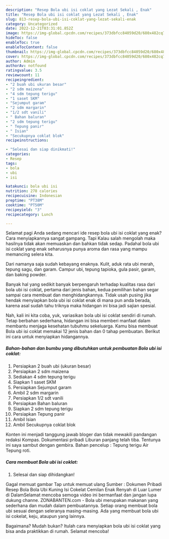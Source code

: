```yaml
---
description: "Resep Bola ubi isi coklat yang Lezat Sekali , Enak"
title: "Resep Bola ubi isi coklat yang Lezat Sekali , Enak"
slug: 813-resep-bola-ubi-isi-coklat-yang-lezat-sekali-enak
category: Uncategorized
date: 2022-12-21T03:31:01.852Z
image: https://img-global.cpcdn.com/recipes/373dbfcc84059d20/680x482cq70/bola-ubi-isi-coklat-foto-resep-utama.jpg
hideToc: false
enableToc: true
enableTocContent: false
thumbnail: https://img-global.cpcdn.com/recipes/373dbfcc84059d20/680x482cq70/bola-ubi-isi-coklat-foto-resep-utama.jpg
cover: https://img-global.cpcdn.com/recipes/373dbfcc84059d20/680x482cq70/bola-ubi-isi-coklat-foto-resep-utama.jpg
author: Admin
authorAv: notfound
ratingvalue: 3.5
reviewcount: 11
recipeingredient:
- "2 buah ubi ukuran besar"
- "2 sdm maizena"
- "4 sdm tepung terigu"
- "1 saset SKM"
- "Sejumput garam"
- "2 sdm margarin"
- "1/2 sdt vanili"
- " Bahan baluran"
- "2 sdm tepung terigu"
- " Tepung panir"
- " Isian"
- "Secukupnya coklat blok"
recipeinstructions:

- "Selesai dan siap dinikmati!"
categories:
- Resep
tags:
- bola
- ubi
- isi

katakunci: bola ubi isi 
nutrition: 278 calories
recipecuisine: Indonesian
preptime: "PT38M"
cooktime: "PT50M"
recipeyield: "3"
recipecategory: Lunch

---
```



Selamat pagi Anda sedang mencari ide resep bola ubi isi coklat yang enak? Cara menyiapkannya sangat gampang. Tapi Kalau salah mengolah maka hasilnya tidak akan memuaskan dan bahkan tidak sedap. Padahal bola ubi isi coklat yang enak seharusnya punya aroma dan rasa yang mampu memancing selera kita.


Dari namanya saja sudah kebayang enaknya. Kulit, aduk rata ubi merah, tepung sagu, dan garam. Campur ubi, tepung tapioka, gula pasir, garam, dan baking powder.

Banyak hal yang sedikit banyak berpengaruh terhadap kualitas rasa dari bola ubi isi coklat, pertama dari jenis bahan, kedua pemilihan bahan segar sampai cara membuat dan menghidangkannya. Tidak usah pusing jika hendak menyiapkan bola ubi isi coklat enak di mana pun anda berada, karena asal sudah tahu triknya maka hidangan ini bisa jadi sajian spesial.


Nah, kali ini kita coba, yuk, variasikan bola ubi isi coklat sendiri di rumah. Tetap berbahan sederhana, hidangan ini bisa memberi manfaat dalam membantu menjaga kesehatan tubuhmu sekeluarga. Kamu bisa membuat Bola ubi isi coklat memakai 12 jenis bahan dan 0 tahap pembuatan. Berikut ini cara untuk menyiapkan hidangannya.

<!--inarticleads1-->

##### Bahan-bahan dan bumbu yang dibutuhkan untuk pembuatan Bola ubi isi coklat:

1. Persiapkan 2 buah ubi (ukuran besar)
1. Persiapkan 2 sdm maizena
1. Sediakan 4 sdm tepung terigu
1. Siapkan 1 saset SKM
1. Persiapkan Sejumput garam
1. Ambil 2 sdm margarin
1. Persiapkan 1/2 sdt vanili
1. Persiapkan  Bahan baluran
1. Siapkan 2 sdm tepung terigu
1. Persiapkan  Tepung panir
1. Ambil  Isian
1. Ambil Secukupnya coklat blok


Konten ini menjadi tanggung jawab bloger dan tidak mewakili pandangan redaksi Kompas. Dokumentasi pribadi Liburan panjang telah tiba. Tentunya ini saya sambut dengan gembira. Bahan pencelup : Tepung terigu Air Tepung roti. 

<!--inarticleads2-->

##### Cara membuat Bola ubi isi coklat:


1. Selesai dan siap dihidangkan!

Gagal memuat gambar Tap untuk memuat ulang Sumber : Dokumen Pribadi Resep Bola Bola Ubi Kuning Isi Cokelat Cemilan Enak Renyah di Luar Lumer di DalamSelamat mencoba semoga video ini bermanfaat dan jangan lupa dukung channe. ZONABANTEN.com - Bola ubi merupakan makanan yang sederhana dan mudah dalam pembuatannya. Setiap orang membuat bola ubi sesuai dengan seleranya masing-masing. Ada yang membuat bola ubi isi cokelat, keju, ataupun yang lainnya. 

Bagaimana? Mudah bukan? Itulah cara menyiapkan bola ubi isi coklat yang bisa anda praktikkan di rumah. Selamat mencoba!
